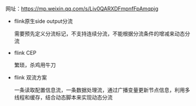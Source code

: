 网址：https://mp.weixin.qq.com/s/Ljv0QARXDFmpnfFpAmqpjg

* flink原生side output分流

  需要预先定义分流标记，不支持连续分流，不能根据分流条件的增减来动态分流

* flink CEP

  繁琐，杀鸡用牛刀

* flink 双流方案

  一条读取配置信息流，一条数据处理流，通过广播变量更新节点信息，利用多线程和缓存，结合动态脚本来实现动态分流